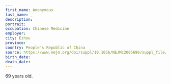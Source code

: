```yaml
---
first_name: Anonymous
last_name: _
description: 
portrait: 
occupation: Chinese Medicine
employer: 
city: Ezhou
province: 
country: People's Republic of China
source: https://www.nejm.org/doi/suppl/10.1056/NEJMc2005696/suppl_file/nejmc2005696_appendix.pdf
birth_date: 
death_date: 
---
```


69 years old.